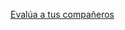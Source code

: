 [Evalúa a tus compañeros](https://docs.google.com/spreadsheets/d/1uD149gZOMBYjVr6VeyQkveO-qkvjFAMoQSi1TXpvb0M/edit?usp=sharing) 
